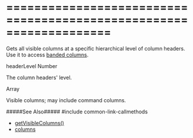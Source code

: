 ===================================================================
===================================================================

<!--shortDescription-->
Gets all visible columns at a specific hierarchical level of column headers. Use it to access [banded columns]({basewidgetpath}/Configuration/columns/#isBand). 
<!--/shortDescription-->

<!--paramName1-->headerLevel<!--/paramName1-->
<!--paramType1-->Number<!--/paramType1-->
<!--paramDescription1-->
The column headers' level.
<!--/paramDescription1-->

<!--returnType-->Array<dxTreeList_Options_columns><!--/returnType-->
<!--returnDescription-->
Visible columns; may include command columns.
<!--/returnDescription-->

<!--fullDescription-->
#####See Also#####
#include common-link-callmethods
- [getVisibleColumns()]({basewidgetpath}/Methods/#getVisibleColumns)
- [columns]({basewidgetpath}/Configuration/columns/)
<!--/fullDescription-->